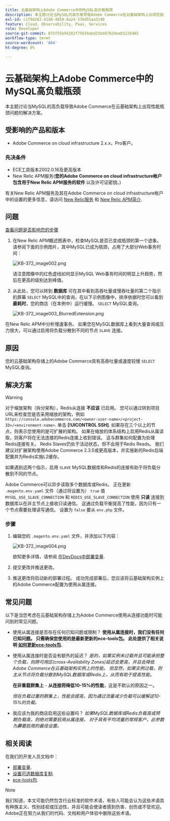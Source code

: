 ```yaml
---
title: 云基础架构上Adobe Commerce中的MySQL高负载瓶颈
description: 本主题讨论当MySQL的高负载导致Adobe Commerce在云基础架构上出现性能瓶颈问题的解决方案。
exl-id: c1f9d282-41d8-4850-8a24-336d55aa3140
feature: Cloud, Observability, Paas, Services
role: Developer
source-git-commit: 075f55b94202f75839abd25bd47824eeb5226485
workflow-type: tm+mt
source-wordcount: '864'
ht-degree: 0%

---
```


# 云基础架构上Adobe Commerce中的MySQL高负载瓶颈

本主题讨论当MySQL的高负载导致Adobe Commerce在云基础架构上出现性能瓶颈问题的解决方案。

## 受影响的产品和版本

* Adobe Commerce on cloud infrastructure 2.x.x，Pro客户。

### 先决条件

* ECE工具版本2002.0.16及更高版本
* New Relic APM服务(**您的Adobe Commerce on cloud infrastructure帐户包含用于New Relic APM服务的软件** 以及许可证密钥。)

有关New Relic APM服务及其在Adobe Commerce on cloud infrastructure帐户中的设置的更多信息，请访问 [New Relic服务](https://devdocs.magento.com/guides/v2.3/cloud/project/new-relic.html) 和 [New Relic APM简介](https://docs.newrelic.com/docs/apm/new-relic-apm/getting-started/introduction-apm/).

## 问题

<u>查看问题是否影响您的步骤</u>

1. 在New Relic APM概述图表中，检查MySQL是否已变成瓶颈的第一个迹象。 请参阅下面的示例图片，其中MySQL已成为瓶颈，占用了大部分Web事务时间：

   ![KB-372_image002.png](assets/KB-372_image002.png)

   请注意图像中的红色虚线如何显示MySQL Web事务时间的明显上升趋势，然后在更高的级别达到峰值。
1. 从此处，您可以转到 **数据库** 可在其中看到高吞吐量或慢吞吐量的第二个指示的屏幕 `SELECT` MySQL中的查询，在以下示例图像中，排序依据时您可以看到 **最耗时**，您的商店（在本例中）运行缓慢。 `SELECT` MySQL查询。

   ![KB-372_image003_BlurredExtension.png](assets/KB-372_image003_BlurredExtension.png)

在New Relic APM中分析慢速事务。 如果您在MySQL数据库上看到大量查询或压力很大，可以通过启用将负载分散到不同的节点 `SLAVE` 连接。

## 原因

您的云基础架构存储上的Adobe Commerce具有高吞吐量或速度较慢 `SELECT` MySQL查询。

## 解决方案

>[!WARNING]
>
>对于缩放架构（拆分架构），Redis从连接 **不应该** 已启用。 您可以通过转到项目URL来检查您是否采用缩放的架构，例如 `https://console.adobecommerce.com/<owner-user-name>/<project-ID>/<environment-name>`. 单击 **[!UICONTROL SSH]**. 如果存在三个以上的节点，则表示您使用的是可扩展的架构。 如果在缩放的体系结构上启用Redis从属读取，则客户将在无法连接的Redis连接上收到错误。 这与群集如何配置为处理Redis连接有关。 Redis Slaves仍处于活动状态，但不会用于Redis Reads。 我们建议对扩展架构使用Adobe Commerce 2.3.5或更高版本，并实施新的Redis后端配置并为Redis实施L2缓存。

如果遇到这两个指示，启用 `SLAVE` MySQL数据库和Redis的连接有助于将负载分散到不同的节点。

Adobe Commerce可以异步读取多个数据库或Redis。 正在更新 `.magento.env.yaml` 文件（通过将设置为） `true` 值 `MYSQL_USE_SLAVE_CONNECTION` 和 `REDIS_USE_SLAVE_CONNECTION` 使用 **只读** 连接到数据库以在非主节点上接收只读通信。 这通过负载平衡提高了性能，因为只有一个节点需要处理读写通信。 设置为 `false` 要从 `env.php` 文件。

### 步骤

1. 编辑您的 `.magento.env.yaml` 文件，并添加以下内容：

   ![KB-372_image004.png](assets/KB-372_image004.png)

   欲知更多详情，请参阅 [在DevDocs中部署变量](https://devdocs.magento.com/cloud/env/variables-deploy.html#mysql_use_slave_connection).

1. 提交更改并推送更改。
1. 推送更改将启动新的部署过程。 成功完成部署后，您应该将云基础架构实例上的Adobe Commerce配置为使用从属连接。

## 常见问题

以下是当您考虑在云基础架构存储上为Adobe Commerce使用从连接功能时可能问到的常见问题。

* 使用从属连接是否存在任何已知问题或限制？ **使用从属连接时，我们没有任何已知问题。 只需确保您使用的是最新更新的ece-tools包。 此处提供了相关说明 [如何更新ece-tools包](https://devdocs.magento.com/cloud/project/ece-tools-update.html).**
* 使用从属连接时是否会有额外的延迟？ *是的，如果实例未过载并且可能承担整个负载，则跨可用区(cross-Availability Zones)延迟会更高，并且会降低Adobe Commerce在云基础架构实例上的性能。 但显然，如果实例过载，则主从节点将负载分散到MySQL数据库或Redis上，从而有助于提高性能。*

  **在非重载群集上** -  **从连接将降低10-15%的性能**，这是不默认的原因之一。

  *但在负载过重的群集上，性能会提高，因为通过流量减少负载可以缓解这10-15%的负载。*
* 我应该为我的商店启用这些设置吗？ *如果MySQL数据库或Redis负载高或预期负载高，则绝对需要启用从属连接。 对于具有平均流量的常规客户，此参数为&#x200B;**非**要启用的最佳设置。*

## 相关阅读

在我们的开发人员文档中：

* [部署变量](https://devdocs.magento.com/cloud/env/variables-deploy.html).
* [设置可选数据库复制](https://devdocs.magento.com/guides/v2.3/config-guide/multi-master/multi-master_slavedb.html).
* [ece-tools包](https://devdocs.magento.com/cloud/reference/ece-tools-reference.html).

>[!NOTE]
>
>我们知道，本文可能仍然包含行业标准的软件术语，有些人可能会认为这些术语具有种族主义、性别歧视或压迫性，并且可能会使读者感到伤害、创伤或不受欢迎。 Adobe正在努力从我们的代码、文档和用户体验中删除这些术语。
